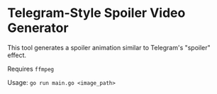 # Telegram-Style Spoiler Video Generator

This tool generates a spoiler animation similar to Telegram's "spoiler" effect.

Requires `ffmpeg`

Usage: `go run main.go <image_path>`
